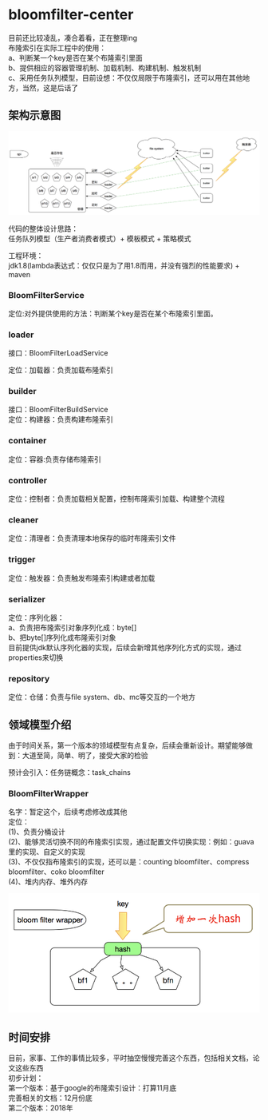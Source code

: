 # bloomfilter-center
目前还比较凌乱，凑合着看，正在整理ing <br>
布隆索引在实际工程中的使用：<br>
a、判断某一个key是否在某个布隆索引里面<br>
b、提供相应的容器管理机制、加载机制、构建机制、触发机制<br>
c、采用任务队列模型，目前设想：不仅仅局限于布隆索引，还可以用在其他地方，当然，这是后话了

## 架构示意图
![](./doc/bloomfilter-framework.jpg)

代码的整体设计思路：<br>
任务队列模型（生产者消费者模式）+ 模板模式 +  策略模式<br>

工程环境：<br>
jdk1.8(lambda表达式：仅仅只是为了用1.8而用，并没有强烈的性能要求) + maven

### BloomFilterService
定位:对外提供使用的方法：判断某个key是否在某个布隆索引里面。

### loader
接口：BloomFilterLoadService<br>

定位：加载器：负责加载布隆索引

### builder
接口：BloomFilterBuildService<br>
定位：构建器：负责构建布隆索引

### container
定位：容器:负责存储布隆索引

### controller
定位：控制者：负责加载相关配置，控制布隆索引加载、构建整个流程

### cleaner
定位：清理者：负责清理本地保存的临时布隆索引文件

### trigger
定位：触发器：负责触发布隆索引构建或者加载

### serializer
定位：序列化器：<br>
a、负责把布隆索引对象序列化成：byte[] <br> 
b、把byte[]序列化成布隆索引对象 <br>
目前提供jdk默认序列化器的实现，后续会新增其他序列化方式的实现，通过properties来切换

### repository
定位：仓储：负责与file system、db、mc等交互的一个地方

## 领域模型介绍

由于时间关系，第一个版本的领域模型有点复杂，后续会重新设计。期望能够做到：大道至简，简单、明了，接受大家的检验

预计会引入：任务链概念：task_chains

### BloomFilterWrapper
名字：暂定这个，后续考虑修改成其他<br>
定位：<br>
   (1)、负责分桶设计<br>
   (2)、能够灵活切换不同的布隆索引实现，通过配置文件切换实现：例如：guava里的实现、自定义的实现<br>
   (3)、不仅仅指布隆索引的实现，还可以是：counting bloomfilter、compress bloomfilter、coko bloomfilter<br>
   (4)、堆内内存、堆外内存
   
   
![](./doc/bloomfilter-fentong.png)


## 时间安排
目前，家事、工作的事情比较多，平时抽空慢慢完善这个东西，包括相关文档，论文这些东西<br>
初步计划：<br>
第一个版本：基于google的布隆索引设计：打算11月底<br> 
完善相关的文档：12月份底<br>
第二个版本：2018年<br>

